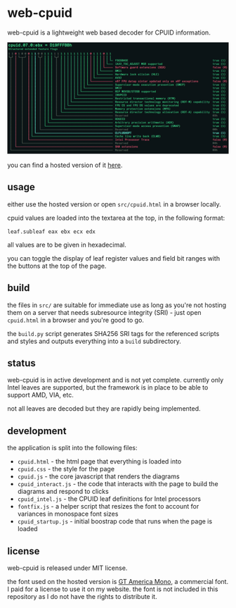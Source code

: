 # web-cpuid

web-cpuid is a lightweight web based decoder for CPUID information.

![screenshot](screenshot.png)

you can find a hosted version of it [here](https://cpuid.apps.poly.nomial.co.uk/).

## usage

either use the hosted version or open `src/cpuid.html` in a browser locally.

cpuid values are loaded into the textarea at the top, in the following format:

```
leaf.subleaf eax ebx ecx edx
```

all values are to be given in hexadecimal.

you can toggle the display of leaf register values and field bit ranges with the buttons at the top of the page.

## build

the files in `src/` are suitable for immediate use as long as you're not hosting them on a server that needs subresource integrity (SRI) - just open `cpuid.html` in a browser and you're good to go.

the `build.py` script generates SHA256 SRI tags for the referenced scripts and styles and outputs everything into a `build` subdirectory.

## status

web-cpuid is in active development and is not yet complete. currently only Intel leaves are supported, but the framework is in place to be able to support AMD, VIA, etc.

not all leaves are decoded but they are rapidly being implemented.

## development

the application is split into the following files:

- `cpuid.html` - the html page that everything is loaded into
- `cpuid.css` - the style for the page
- `cpuid.js` - the core javascript that renders the diagrams
- `cpuid_interact.js` - the code that interacts with the page to build the diagrams and respond to clicks
- `cpuid_intel.js` - the CPUID leaf definitions for Intel processors
- `fontfix.js` - a helper script that resizes the font to account for variances in monospace font sizes
- `cpuid_startup.js` - initial boostrap code that runs when the page is loaded

## license

web-cpuid is released under MIT license.

the font used on the hosted version is [GT America Mono](https://www.grillitype.com/typeface/gt-america), a commercial font. I paid for a license to use it on my website. the font is not included in this repository as I do not have the rights to distribute it.